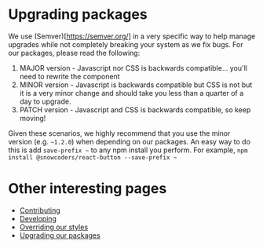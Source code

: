 # Upgrading packages

We use (Semver)[https://semver.org/] in a very specific way to help manage upgrades while not completely breaking your system as we fix bugs. For our packages, please read the following:

1. MAJOR version - Javascript nor CSS is backwards compatible... you'll need to rewrite the component
1. MINOR version - Javascript is backwards compatible but CSS is not but it is a very minor change and should take you less than a quarter of a day to upgrade.
1. PATCH version - Javascript and CSS is backwards compatible, so keep moving!

Given these scenarios, we highly recommend that you use the minor version (e.g. `~1.2.0`) when depending on our packages. An easy way to do this is add `save-prefix ~` to any npm install you perform. For example, `npm install @snowcoders/react-button --save-prefix ~`

# Other interesting pages

- [Contributing](./contributing.md)
- [Developing](./developing.md)
- [Overriding our styles](./overrides.md)
- [Upgrading our packages](./upgrading.md)
